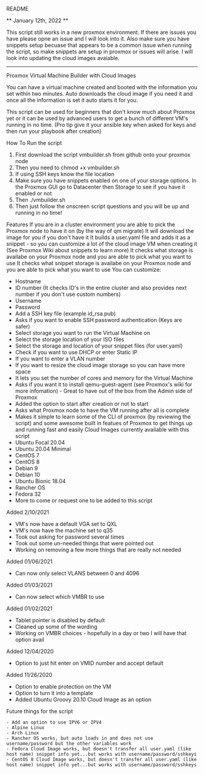 README


** January 12th, 2022 **

This script still works in a new proxmox environment.  If there are issues you have please opne an issue and I will look into it.  Also make sure you have snippets setup becuase that appears to be a common issue when running the script, so make snippets are setup in proxmox or issues will arise.  I will look into updating the cloud images avaiable.

*****************************


Proxmox Virtual Machine Builder with Cloud Images

You can have a virtual machine created and booted with the information you set within two minutes. Auto downloads the cloud image if you need it and once all the information is set it auto starts it for you.

This script can be used for beginners that don't know much about Proxmox yet or it can be used by advanced users to get a bunch of different VM's running in no time.  (Pro tip give it your ansible key when asked for keys and then run your playbook after creation)



How To Run the script
  
   1) First download the script vmbuilder.sh from github onto your proxmox node
   2) Then you need to chmod +x vmbuilder.sh
   3) If using SSH keys know the file location
   4) Make sure you have snippets enabled on one of your storage options. In the Proxmox GUI go to Datacenter then Storage to see if you have it enabled or not
   5) Then ./vmbuilder.sh
   6) Then just follow the onscreen script questions and you will be up and running in no time!



Features
 If you are in a cluster environment you are able to pick the Proxmox node to have it on (by the way of qm migrate)
 It will download the image for you if you don't have it
 It builds a user.yaml file and adds it as a snippet - so you can customize a lot of the cloud image VM when creating it (See Proxmox Wiki about snippets to learn more)
 It checks what storage is availabe on your Proxmox node and you are able to pick what you want to use
 It checks what snippet storage is availabe on your Proxmox node and you are able to pick what you want to use
 You can customize:
   - Hostname
   - ID number (It checks ID's in the entire cluster and also provides next number if you don't use custom numbers)
   - Username
   - Password
   - Add a SSH key file (example id_rsa.pub)
   - Asks if you want to enable SSH password authentication (Keys are safer)
   - Select storage you want to run the Virtual Machine on
   - Select the storage location of your ISO files
   - Select the storage and location of your snippet files (for user.yaml)
   - Check if you want to use DHCP or enter Static IP
   - If you want to enter a VLAN number
   - If you want to resize the cloud image storage so you can have more space
   - It lets you set the number of cores and memory for the Virtual Machine
   - Asks if you want it to install qemu-guest-agent (see Proxmox's wiki for more infomation) - Great to have out of the box from the Admin side of Proxmox
   - Added the option to start after creation or not to start
   - Asks what Proxmox node to have the VM running after all is complete
   - Makes it simple to learn some of the CLI of proxmox (by reviewing the script) and some awesome built in featues of Proxmox to get things up and running fast and easily
 Cloud Images currently available with this script
   - Ubuntu Focal 20.04
   - Ubuntu 20.04 Minimal
   - CentOS 7
   - CentOS 8
   - Debian 9
   - Debian 10
   - Ubuntu Bionic 18.04
   - Rancher OS
   - Fedora 32
   - More to come or request one to be added to this script

 Added 2/10/2021
   - VM's now have a default VGA set to QXL
   - VM's now have the machine set to q35
   - Took out asking for password several times
   - Took out some un-needed things that were pointed out
   - Working on removing a few more things that are really not needed

 Added 01/06/2021
   - Can now only select VLANS between 0 and 4096

 Added 01/03/2021
   - Can now select which VMBR to use

 Added 01/02/2021
   - Tablet pointer is disabled by default
   - Cleaned up some of the wording
   - Working on VMBR choices - hopefully in a day or two I will have that option avail
   
 Added 12/04/2020
   - Option to just hit enter on VMID number and accept default

 Added 11/26/2020
   - Option to enable protection on the VM
   - Option to turn it into a template
   - Added Ubuntu Groovy 20.10 Cloud Image as an option  
  
 Future things for the script
  
    - Add an option to use IPV6 or IPV4
    - Alpine Linux
    - Arch Linux
    - Rancher OS works, but auto loads in and does not use username/password but the other variables work
    - Fedora Cloud Image works, but doesn't transfer all user.yaml (like host name) snippet info yet...but works with username/password/sshkeys
    - CentOS 8 Cloud Image works, but doesn't transfer all user.yaml (like host name) snippet info yet...but works with username/password/sshkeys 
